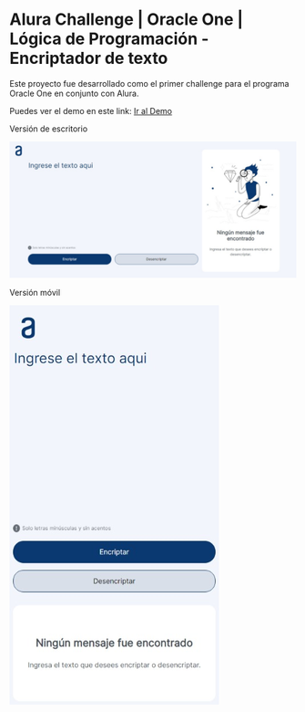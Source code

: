 # Alura Challenge | Oracle One | Lógica de Programación - Encriptador de texto



Este proyecto fue desarrollado como el primer challenge para el programa Oracle One en conjunto con Alura.



Puedes ver el demo en este link: [Ir al Demo](https://jsalonl.github.io/Encriptador_Texto_JS/)

Versión de escritorio

![1.jpeg](https://github.com/jsalonl/Encriptador_Texto_JS/blob/main/docs/1.jpeg)

Versión móvil

![2.jpeg](https://github.com/jsalonl/Encriptador_Texto_JS/blob/main/docs/2.jpeg)


